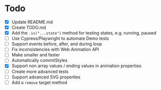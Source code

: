 # Todo

* [x] Update README.md
* [x] Create TODO.md
* [x] Add the `.is("...state")` method for testing states, e.g. running, paused
* [ ] Use Cypress/Playwright to automate Demo tests
* [ ] Support events before, after, and during loop
* [ ] Fix inconsistencies with Web Animation API
* [ ] Make smaller and faster
* [ ] Automatically commitStyles
* [x] Support non array values / ending values in animation properties
* [ ] Create more advanced tests
* [ ] Support advanced SVG properties
* [ ] Add a `remove` target method
